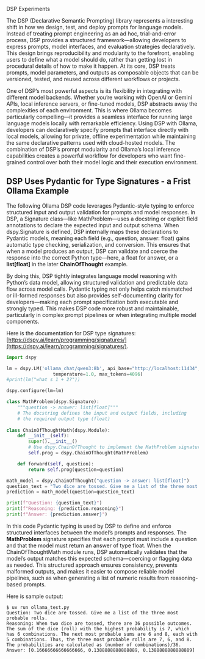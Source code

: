DSP Experiments

The DSP (Declarative Semantic Prompting) library represents a interesting shift in how we design, test, and deploy prompts for language models. Instead of treating prompt engineering as an ad hoc, trial-and-error process, DSP provides a structured framework—allowing developers to express prompts, model interfaces, and evaluation strategies declaratively. This design brings reproducibility and modularity to the forefront, enabling users to define what a model should do, rather than getting lost in procedural details of how to make it happen. At its core, DSP treats prompts, model parameters, and outputs as composable objects that can be versioned, tested, and reused across different workflows or projects.

One of DSP’s most powerful aspects is its flexibility in integrating with different model backends. Whether you’re working with OpenAI or Gemini APIs, local inference servers, or fine-tuned models, DSP abstracts away the complexities of each environment. This is where Ollama becomes particularly compelling—it provides a seamless interface for running large language models locally with remarkable efficiency. Using DSP with Ollama, developers can declaratively specify prompts that interface directly with local models, allowing for private, offline experimentation while maintaining the same declarative patterns used with cloud-hosted models. The combination of DSP’s prompt modularity and Ollama’s local inference capabilities creates a powerful workflow for developers who want fine-grained control over both their model logic and their execution environment.

## DSP Uses Pydantic for Type Signatures - a Frist Ollama Example

The following Ollama DSP code leverages Pydantic-style typing to enforce structured input and output validation for prompts and model responses. In DSP, a Signature class—like MathProblem—uses a docstring or explicit field annotations to declare the expected input and output schema. When dspy.Signature is defined, DSP internally maps these declarations to Pydantic models, meaning each field (e.g., question, answer: float) gains automatic type checking, serialization, and conversion. This ensures that when a model produces an output, DSP can validate and coerce the response into the correct Python type—here, a float for answer, or a **list[float]** in the later **ChainOfThought** example.

By doing this, DSP tightly integrates language model reasoning with Python’s data model, allowing structured validation and predictable data flow across model calls. Pydantic typing not only helps catch mismatched or ill-formed responses but also provides self-documenting clarity for developers—making each prompt specification both executable and strongly typed. This makes DSP code more robust and maintainable, particularly in complex prompt pipelines or when integrating multiple model components.

Here is the documentation for DSP type signatures: [https://dspy.ai/learn/programming/signatures/](https://dspy.ai/learn/programming/signatures/).

```python
import dspy

lm = dspy.LM('ollama_chat/qwen3:8b', api_base="http://localhost:11434", api_key="ollama",
                 temperature=1.0, max_tokens=4096)
#print(lm("what s 1 + 2?"))

dspy.configure(lm=lm)

class MathProblem(dspy.Signature):
    """question -> answer: list[float]"""
    # The docstring defines the input and output fields, including
    # the required output type (float)
    
class ChainOfThoughtMath(dspy.Module):
    def __init__(self):
        super().__init__()
        # Use dspy.ChainOfThought to implement the MathProblem signature
        self.prog = dspy.ChainOfThought(MathProblem)

    def forward(self, question):
        return self.prog(question=question)

math_model = dspy.ChainOfThought("question -> answer: list[float]")
question_text = "Two dice are tossed. Give me a list of the three most probable rolls."
prediction = math_model(question=question_text)

print(f"Question: {question_text}")
print(f"Reasoning: {prediction.reasoning}")
print(f"Answer: {prediction.answer}")
```

In this code Pydantic typing is used by DSP to define and enforce structured interfaces between the model’s prompts and responses. The **MathProblem** signature specifies that each prompt must include a question and that the model must return an answer of type float. When the ChainOfThoughtMath module runs, DSP automatically validates that the model’s output matches this expected schema—coercing or flagging data as needed. This structured approach ensures consistency, prevents malformed outputs, and makes it easier to compose reliable model pipelines, such as when generating a list of numeric results from reasoning-based prompts.

Here is sample output:

```
$ uv run ollama_test.py
Question: Two dice are tossed. Give me a list of the three most probable rolls.
Reasoning: When two dice are tossed, there are 36 possible outcomes. The sum of the dice (roll) with the highest probability is 7, which has 6 combinations. The next most probable sums are 6 and 8, each with 5 combinations. Thus, the three most probable rolls are 7, 6, and 8. The probabilities are calculated as (number of combinations)/36.
Answer: [0.16666666666666666, 0.1388888888888889, 0.1388888888888889]
```

